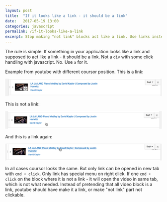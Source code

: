 ```yaml
---
layout: post
title:  "If it looks like a link - it should be a link"
date:   2017-05-19 13:00
categories: javascript
permalink: /if-it-looks-like-a-link
excerpt: Stop making "not link" blocks act like a link. Use links instead.
---
```


The rule is simple: If something in your application looks like a link and supposed to act like a link - it should be a link. Not a `div` with some click handling with javascript. No. Use `a` for it.

Example from youtube with different coursor position. This is a link:

![alt text](assets/youtube-link-1.png "Link")

This is not a link:

![alt text](assets/youtube-not-link.png "Link")

And this is a link again:

![alt text](assets/youtube-link-2.png "Link")

In all cases coursor looks the same. But only link can be opened in new tab with `cmd + click`. Only link has special menu on right click. If one `cmd + click` on the block where it is not a link - it will open the video in same tab, which is not what needed. Instead of pretending that all video block is a link, youtube should have make it a link, or make "not link" part not clickable.
